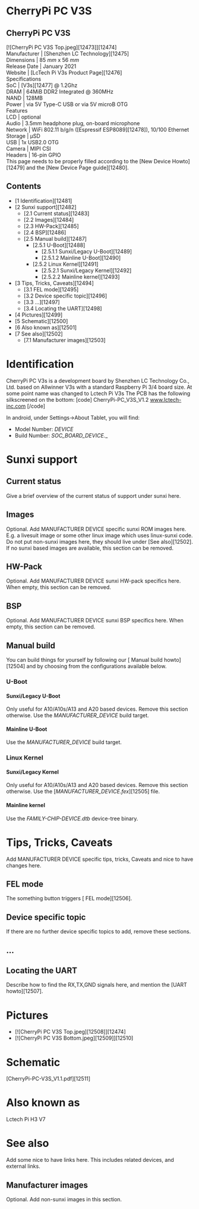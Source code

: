 # CherryPi PC V3S
CherryPi PC V3S  
---  
[![CherryPi PC V3S Top.jpeg][12473]][12474]  
Manufacturer |  [Shenzhen LC Technology][12475]  
Dimensions |  85 _mm_ x 56 _mm_  
Release Date |  January 2021   
Website |  [LcTech Pi V3s Product Page][12476]  
Specifications   
SoC |  [V3s][12477] @ 1.2Ghz   
DRAM |  64MiB DDR2 Integrated @ 360MHz   
NAND |  128MB   
Power |  via 5V Type-C USB or via 5V microB OTG   
Features   
LCD |  optional   
Audio |  3.5mm headphone plug, on-board microphone   
Network |  WiFi 802.11 b/g/n ([Espressif ESP8089][12478]), 10/100 Ethernet   
Storage |  µSD   
USB |  1x USB2.0 OTG   
Camera |  MIPI CSI   
Headers |  16-pin GPIO   
This page needs to be properly filled according to the [New Device Howto][12479] and the [New Device Page guide][12480].
## Contents
  * [1 Identification][12481]
  * [2 Sunxi support][12482]
    * [2.1 Current status][12483]
    * [2.2 Images][12484]
    * [2.3 HW-Pack][12485]
    * [2.4 BSP][12486]
    * [2.5 Manual build][12487]
      * [2.5.1 U-Boot][12488]
        * [2.5.1.1 Sunxi/Legacy U-Boot][12489]
        * [2.5.1.2 Mainline U-Boot][12490]
      * [2.5.2 Linux Kernel][12491]
        * [2.5.2.1 Sunxi/Legacy Kernel][12492]
        * [2.5.2.2 Mainline kernel][12493]
  * [3 Tips, Tricks, Caveats][12494]
    * [3.1 FEL mode][12495]
    * [3.2 Device specific topic][12496]
    * [3.3 ...][12497]
    * [3.4 Locating the UART][12498]
  * [4 Pictures][12499]
  * [5 Schematic][12500]
  * [6 Also known as][12501]
  * [7 See also][12502]
    * [7.1 Manufacturer images][12503]

# Identification
CherryPi PC V3s is a development board by Shenzhen LC Technology Co., Ltd. based on Allwinner V3s with a standard Raspberry Pi 3/4 board size. At some point name was changed to Lctech Pi V3s 
The PCB has the following silkscreened on the bottom: 
[code] 
    CherryPi-PC_V3S_V1.2
    www.lctech-inc.com
[/code]
  

In android, under Settings->About Tablet, you will find: 
  * Model Number: _DEVICE_
  * Build Number: _SOC_BOARD_DEVICE_*.*_

# Sunxi support
## Current status
Give a brief overview of the current status of support under sunxi here.
## Images
Optional. Add MANUFACTURER DEVICE specific sunxi ROM images here. E.g. a livesuit image or some other linux image which uses linux-sunxi code. Do not put non-sunxi images here, they should live under [See also][12502]. If no sunxi based images are available, this section can be removed.
## HW-Pack
Optional. Add MANUFACTURER DEVICE sunxi HW-pack specifics here. When empty, this section can be removed.
## BSP
Optional. Add MANUFACTURER DEVICE sunxi BSP specifics here. When empty, this section can be removed.
## Manual build
You can build things for yourself by following our [ Manual build howto][12504] and by choosing from the configurations available below. 
### U-Boot
#### Sunxi/Legacy U-Boot
Only useful for A10/A10s/A13 and A20 based devices. Remove this section otherwise.
Use the _MANUFACTURER_DEVICE_ build target. 
#### Mainline U-Boot
Use the _MANUFACTURER_DEVICE_ build target. 
### Linux Kernel
#### Sunxi/Legacy Kernel
Only useful for A10/A10s/A13 and A20 based devices. Remove this section otherwise.
Use the [_MANUFACTURER_DEVICE.fex_][12505] file. 
#### Mainline kernel
Use the _FAMILY-CHIP-DEVICE.dtb_ device-tree binary. 
# Tips, Tricks, Caveats
Add MANUFACTURER DEVICE specific tips, tricks, Caveats and nice to have changes here.
## FEL mode
The something button triggers [ FEL mode][12506]. 
## Device specific topic
If there are no further device specific topics to add, remove these sections.
## ...
## Locating the UART
Describe how to find the RX,TX,GND signals here, and mention the [UART howto][12507].
# Pictures
  * [![CherryPi PC V3S Top.jpeg][12508]][12474]
  * [![CherryPi PC V3S Bottom.jpeg][12509]][12510]

# Schematic
[CherryPi-PC-V3S_V1.1.pdf][12511]
# Also known as
Lctech Pi H3 V7 
# See also
Add some nice to have links here. This includes related devices, and external links.
## Manufacturer images
Optional. Add non-sunxi images in this section.
